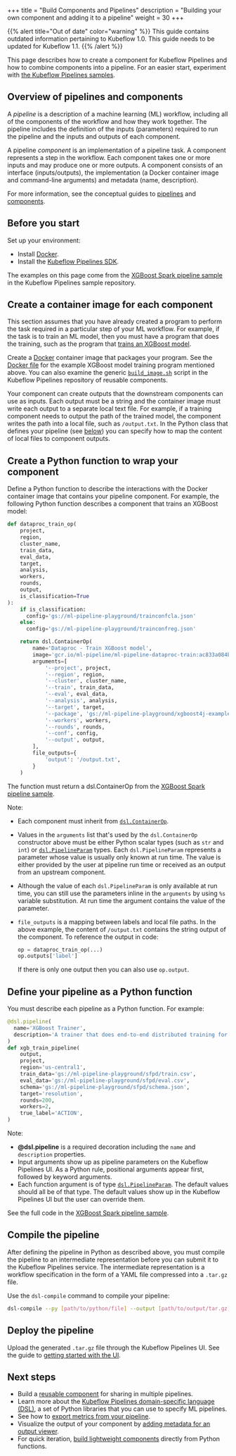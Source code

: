 +++
title = "Build Components and Pipelines"
description = "Building your own component and adding it to a pipeline"
weight = 30
+++

{{% alert title="Out of date" color="warning" %}}
This guide contains outdated information pertaining to Kubeflow 1.0. This guide
needs to be updated for Kubeflow 1.1.
{{% /alert %}}


This page describes how to create a component for Kubeflow Pipelines and how
to combine components into a pipeline. For an easier start, experiment with 
[the Kubeflow Pipelines samples](/docs/pipelines/tutorials/build-pipeline/).

## Overview of pipelines and components

A _pipeline_ is a description of a machine learning (ML) workflow, including all
of the components of the workflow and how they work together. The pipeline
includes the definition of the inputs (parameters) required to run the pipeline 
and the inputs and outputs of each component.

A pipeline _component_ is an implementation of a pipeline task. A component
represents a step in the workflow. Each component takes one or more inputs and
may produce one or more outputs. A component consists of an interface
(inputs/outputs), the implementation (a Docker container image and command-line
arguments) and metadata (name, description).

For more information, see the conceptual guides to 
[pipelines](/docs/pipelines/concepts/pipeline/)
and [components](/docs/pipelines/concepts/component/).

## Before you start

Set up your environment:

* Install [Docker](https://www.docker.com/get-docker).
* Install the [Kubeflow Pipelines SDK](/docs/pipelines/sdk/install-sdk/).

The examples on this page come from the
[XGBoost Spark pipeline sample](https://github.com/kubeflow/pipelines/tree/master/samples/core/xgboost_training_cm)
in the Kubeflow Pipelines sample repository.

## Create a container image for each component

This section assumes that you have already created a program to perform the
task required in a particular step of your ML workflow. For example, if the
task is to train an ML model, then you must have a program that does the
training, such as the program that
[trains an XGBoost model](https://github.com/kubeflow/pipelines/blob/master/components/deprecated/dataproc/train/src/train.py).

Create a [Docker](https://docs.docker.com/get-started/) container image that
packages your program. See the
[Docker file](https://github.com/kubeflow/pipelines/blob/master/components/deprecated/dataproc/train/Dockerfile)
for the example XGBoost model training program mentioned above. You can also
examine the generic
[`build_image.sh`](https://github.com/kubeflow/pipelines/blob/master/components/build_image.sh)
script in the Kubeflow Pipelines repository of reusable components.

Your component can create outputs that the downstream components can use as
inputs. Each output must be a string and the container image must write each 
output to a separate local text file. For example, if a training component needs 
to output the path of the trained model, the component writes the path into a 
local file, such as `/output.txt`. In the Python class that defines your 
pipeline (see [below](#define-pipeline)) you can 
specify how to map the content of local files to component outputs.

## Create a Python function to wrap your component

Define a Python function to describe the interactions with the Docker container
image that contains your pipeline component. For example, the following
Python function describes a component that trains an XGBoost model:

```python
def dataproc_train_op(
    project,
    region,
    cluster_name,
    train_data,
    eval_data,
    target,
    analysis,
    workers,
    rounds,
    output,
    is_classification=True
):
    if is_classification:
      config='gs://ml-pipeline-playground/trainconfcla.json'
    else:
      config='gs://ml-pipeline-playground/trainconfreg.json'

    return dsl.ContainerOp(
        name='Dataproc - Train XGBoost model',
        image='gcr.io/ml-pipeline/ml-pipeline-dataproc-train:ac833a084b32324b56ca56e9109e05cde02816a4',
        arguments=[
            '--project', project,
            '--region', region,
            '--cluster', cluster_name,
            '--train', train_data,
            '--eval', eval_data,
            '--analysis', analysis,
            '--target', target,
            '--package', 'gs://ml-pipeline-playground/xgboost4j-example-0.8-SNAPSHOT-jar-with-dependencies.jar',
            '--workers', workers,
            '--rounds', rounds,
            '--conf', config,
            '--output', output,
        ],
        file_outputs={
            'output': '/output.txt',
        }
    )

```

The function must return a dsl.ContainerOp from the
[XGBoost Spark pipeline sample](https://github.com/kubeflow/pipelines/blob/master/samples/core/xgboost_training_cm/xgboost_training_cm.py).

Note:

* Each component must inherit from 
  [`dsl.ContainerOp`](https://github.com/kubeflow/pipelines/blob/master/sdk/python/kfp/dsl/_container_op.py).
* Values in the `arguments` list that's used by the `dsl.ContainerOp` constructor above must be either Python scalar types (such as `str` and ` int`) or [`dsl.PipelineParam`](https://github.com/kubeflow/pipelines/blob/master/sdk/python/kfp/dsl/_pipeline_param.py) types. Each `dsl.PipelineParam` represents a parameter whose value is usually only known at run time. The value is 
  either provided by the user at pipeline run time or received as an output from an upstream component. 
* Although the value of each `dsl.PipelineParam` is only available at run time,
  you can still use the parameters inline in the `arguments` by using `%s`
  variable substitution. At run time the argument contains the value of the 
  parameter. 
* `file_outputs` is a mapping between labels and local file paths. In the above 
  example, the content of `/output.txt` contains the string output of the 
  component. To reference the output in code:

    ```python
    op = dataproc_train_op(...)
    op.outputs['label']
    ```

    If there is only one output then you can also use `op.output`.

<a id="define-pipeline"></a>
## Define your pipeline as a Python function

You must describe each pipeline as a Python function. For example:

```python
@dsl.pipeline(
  name='XGBoost Trainer',
  description='A trainer that does end-to-end distributed training for XGBoost models.'
)
def xgb_train_pipeline(
    output,
    project,
    region='us-central1',
    train_data='gs://ml-pipeline-playground/sfpd/train.csv',
    eval_data='gs://ml-pipeline-playground/sfpd/eval.csv',
    schema='gs://ml-pipeline-playground/sfpd/schema.json',
    target='resolution',
    rounds=200,
    workers=2,
    true_label='ACTION',
)
```

Note:

* **@dsl.pipeline** is a required decoration including the `name` and 
  `description` properties.
* Input arguments show up as pipeline parameters on the Kubeflow Pipelines UI. 
  As a Python rule, positional arguments appear first, followed by keyword 
  arguments.
* Each function argument is of type 
  [`dsl.PipelineParam`](https://github.com/kubeflow/pipelines/blob/master/sdk/python/kfp/dsl/_pipeline_param.py). 
  The default values should all be of that type. The default values show up in 
  the Kubeflow Pipelines UI but the user can override them.


See the full code in the
[XGBoost Spark pipeline sample](https://github.com/kubeflow/pipelines/blob/master/samples/core/xgboost_training_cm/xgboost_training_cm.py).

## Compile the pipeline

After defining the pipeline in Python as described above, you must compile the 
pipeline to an intermediate representation before you can submit it to the 
Kubeflow Pipelines service. The intermediate representation is a workflow 
specification in the form of a YAML file compressed into a 
`.tar.gz` file.

Use the `dsl-compile` command to compile your pipeline:

```bash
dsl-compile --py [path/to/python/file] --output [path/to/output/tar.gz]
```

## Deploy the pipeline

Upload the generated `.tar.gz` file through the Kubeflow Pipelines UI. See the
guide to [getting started with the UI](/docs/pipelines/pipelines-quickstart).

## Next steps

* Build a [reusable component](/docs/pipelines/sdk/component-development/) for
  sharing in multiple pipelines.
* Learn more about the 
  [Kubeflow Pipelines domain-specific language (DSL)](/docs/pipelines/sdk/dsl-overview/),
  a set of Python libraries that you can use to specify ML pipelines.
* See how to [export metrics from your 
  pipeline](/docs/pipelines/metrics/pipelines-metrics/).
* Visualize the output of your component by
  [adding metadata for an output 
  viewer](/docs/pipelines/metrics/output-viewer/).
* For quick iteration, 
  [build lightweight components](/docs/pipelines/sdk/lightweight-python-components/)
  directly from Python functions.
